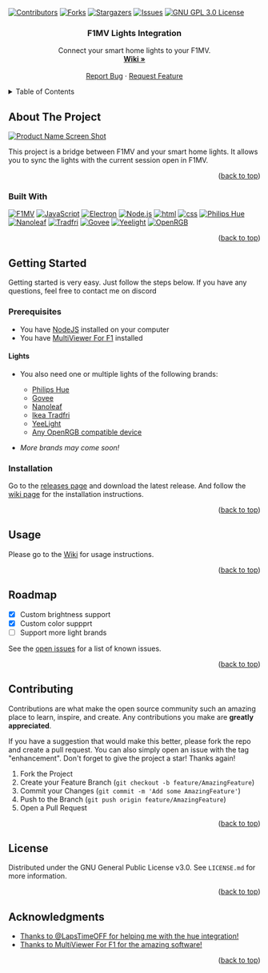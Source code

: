 <a name="readme-top"></a>

<!-- PROJECT SHIELDS -->
[![Contributors][contributors-shield]][contributors-url]
[![Forks][forks-shield]][forks-url]
[![Stargazers][stars-shield]][stars-url]
[![Issues][issues-shield]][issues-url]
[![GNU GPL 3.0 License][license-shield]][license-url]
<!-- PROJECT LOGO -->

<h3 align="center">F1MV Lights Integration</h3>
<div align="center">
  <p align="center">
    Connect your smart home lights to your F1MV.
    <br />
    <a href="https://github.com/JustJoostNL/F1MV-Lights-Integration/wiki/"><strong>Wiki »</strong></a>
    <br />
    <br />
    <a href="https://github.com/JustJoostNL/F1MV-Lights-Integration/issues">Report Bug</a>
    ·
    <a href="https://github.com/JustJoostNL/F1MV-Lights-Integration/issues">Request Feature</a>
  </p>
</div>



<!-- TABLE OF CONTENTS -->
<details>
  <summary>Table of Contents</summary>
  <ol>
    <li>
      <a href="#about-the-project">About The Project</a>
      <ul>
        <li><a href="#built-with">Built With</a></li>
      </ul>
    </li>
    <li>
      <a href="#getting-started">Getting Started</a>
      <ul>
        <li><a href="#prerequisites">Prerequisites</a></li>
        <li><a href="#installation">Installation</a></li>
      </ul>
    </li>
    <li><a href="#usage">Usage</a></li>
    <li><a href="#roadmap">Roadmap</a></li>
    <li><a href="#contributing">Contributing</a></li>
    <li><a href="#license">License</a></li>
  </ol>
</details>



<!-- ABOUT THE PROJECT -->
## About The Project

[![Product Name Screen Shot][product-screenshot]](https://i.ibb.co/df5WVkN/icon.png)

This project is a bridge between F1MV and your smart home lights. It allows you to sync the lights with the current session open in F1MV.

<p align="right">(<a href="#readme-top">back to top</a>)</p>



### Built With

[![F1MV][f1mv]][f1mv-url]
[![JavaScript][javascript]][javascript-url]
[![Electron][Electron]][electron-url]
[![Node.js][nodejs]][nodejs-url]
[![html][html]][html-url]
[![css][css]][css-url]
[![Philips Hue][philips-hue]][philips-hue-url]
[![Nanoleaf][nanoleaf]][nanoleaf-url]
[![Tradfri][tradfri]][tradfri-url]
[![Govee][govee]][govee-url]
[![Yeelight][yeelight]][yeelight-url]
[![OpenRGB][openrgb]][openrgb-url]

<p align="right">(<a href="#readme-top">back to top</a>)</p>



<!-- GETTING STARTED -->
## Getting Started

Getting started is very easy. Just follow the steps below. If you have any questions, feel free to contact me on discord

### Prerequisites

- You have [NodeJS](https://nodejs.org/en/) installed on your computer
- You have [MultiViewer For F1](https://beta.f1mv.com) installed

#### Lights
- You also need one or multiple lights of the following brands:
  - [Philips Hue](https://www2.meethue.com/en-us)
  - [Govee][govee-url]
  - [Nanoleaf][nanoleaf-url]
  - [Ikea Tradfri][tradfri-url]
  - [YeeLight][yeelight-url]
  - [Any OpenRGB compatible device][openrgb-devices-url]


- *More brands may come soon!*

### Installation

Go to the [releases page][releases-url] and download the latest release.
And follow the [wiki page][wikiurl] for the installation instructions.

<p align="right">(<a href="#readme-top">back to top</a>)</p>



<!-- USAGE Instructions -->
## Usage

Please go to the [Wiki][wikiurl] for usage instructions.

<p align="right">(<a href="#readme-top">back to top</a>)</p>



<!-- ROADMAP -->
## Roadmap

- [x] Custom brightness support
- [x] Custom color suppprt
- [ ] Support more light brands

See the [open issues][issuesurl] for a list of known issues.

<p align="right">(<a href="#readme-top">back to top</a>)</p>



<!-- CONTRIBUTING -->
## Contributing

Contributions are what make the open source community such an amazing place to learn, inspire, and create. Any contributions you make are **greatly appreciated**.

If you have a suggestion that would make this better, please fork the repo and create a pull request. You can also simply open an issue with the tag "enhancement".
Don't forget to give the project a star! Thanks again!

1. Fork the Project
2. Create your Feature Branch (`git checkout -b feature/AmazingFeature`)
3. Commit your Changes (`git commit -m 'Add some AmazingFeature'`)
4. Push to the Branch (`git push origin feature/AmazingFeature`)
5. Open a Pull Request

<p align="right">(<a href="#readme-top">back to top</a>)</p>



<!-- LICENSE -->
## License

Distributed under the GNU General Public License v3.0. See `LICENSE.md` for more information.

<p align="right">(<a href="#readme-top">back to top</a>)</p>


<!-- ACKNOWLEDGMENTS -->
## Acknowledgments
* [Thanks to @LapsTimeOFF for helping me with the hue integration!](https://github.com/LapsTimeOFF/)
* [Thanks to MultiViewer For F1 for the amazing software!](https://beta.f1mv.com/)


<p align="right">(<a href="#readme-top">back to top</a>)</p>



<!-- MARKDOWN LINKS & IMAGES -->
<!-- https://www.markdownguide.org/basic-syntax/#reference-style-links -->
[contributors-shield]: https://img.shields.io/github/contributors/JustJoostNL/F1MV-Lights-Integration.svg?style=for-the-badge
[contributors-url]: https://github.com/JustJoostNL/F1MV-Lights-Integration/graphs/contributors
[forks-shield]: https://img.shields.io/github/forks/JustJoostNL/F1MV-Lights-Integration.svg?style=for-the-badge
[forks-url]: https://github.com/JustJoostNL/F1MV-Lights-Integration/network/members
[stars-shield]: https://img.shields.io/github/stars/JustJoostNL/F1MV-Lights-Integration.svg?style=for-the-badge
[stars-url]: https://github.com/JustJoostNL/F1MV-Lights-Integration/stargazers
[issues-shield]: https://img.shields.io/github/issues/JustJoostNL/F1MV-Lights-Integration.svg?style=for-the-badge
[issues-url]: https://github.com/JustJoostNL/F1MV-Lights-Integration/issues
[license-shield]: https://img.shields.io/github/license/JustJoostNL/F1MV-Lights-Integration.svg?style=for-the-badge
[license-url]: https://github.com/JustJoostNL/F1MV-Lights-Integration/blob/main/LICENSE.MD
[product-screenshot]: https://i.ibb.co/df5WVkN/icon.png
[javascript]: https://img.shields.io/badge/JavaScript-F7DF1E?style=for-the-badge&logo=javascript&logoColor=black
[javascript-url]: https://www.javascript.com/
[electron]: https://img.shields.io/badge/Electron-47848F?style=for-the-badge&logo=electron&logoColor=white
[electron-url]: https://www.electronjs.org/
[f1mv-lights-integration]: https://img.shields.io/badge/F1MV-Lights-Integration-0002bb?style=for-the-badge&logo=F1MV-Lights-Integration&logoColor=black
[html]: https://img.shields.io/badge/HTML5-E34F26?style=for-the-badge&logo=html5&logoColor=white
[html-url]: https://html.spec.whatwg.org/multipage/
[github-actions]: https://img.shields.io/badge/github%20actions-%232671E5.svg?style=for-the-badge&logo=githubactions&logoColor=white
[ide]: https://img.shields.io/badge/IntelliJIDEA-000000.svg?style=for-the-badge&logo=intellij-idea&logoColor=white
[Git]: https://img.shields.io/badge/git-%23F05033.svg?style=for-the-badge&logo=git&logoColor=white
[f1mv]: https://img.shields.io/badge/MultiViewer%20For%20F1-fb1e07.svg?style=for-the-badge&logo=f1&logoColor=white
[f1mv-url]: https://beta.f1mv.com
[nodejs]: https://img.shields.io/badge/Node.js-43853D?style=for-the-badge&logo=node.js&logoColor=white
[nodejs-url]: https://nodejs.org/en/
[releases-url]: https://github.com/JustJoostNL/F1MV-Lights-Integration/releases
[wikiurl]: https://github.com/JustJoostNL/F1MV-Lights-Integration/wiki/
[issuesurl]: https://github.com/JustJoostNL/F1MV-Lights-Integration/issues
[css]: https://img.shields.io/badge/CSS-1572B6?style=for-the-badge&logo=css3&logoColor=white
[css-url]: https://www.w3.org/Style/CSS/Overview.en.html
[philips-hue]: https://img.shields.io/badge/Philips%20Hue-0002bb?style=for-the-badge&logo=Philips%20Hue&logoColor=white
[philips-hue-url]: https://www2.meethue.com/en-us
[nanoleaf]: https://img.shields.io/badge/Nanoleaf-0002gg?style=for-the-badge&logo=Nanoleaf&logoColor=white
[nanoleaf-url]: https://nanoleaf.me/en-US/
[tradfri]: https://img.shields.io/badge/IKEA%20Tradfri-00539f.svg?style=for-the-badge&logo=ikea&logoColor=white
[tradfri-url]: https://www.ikea.com/us/en/cat/smart-lighting-36812/
[govee]: https://img.shields.io/badge/Govee-000666.svg?style=for-the-badge&logo=govee&logoColor=white
[govee-url]: https://us.govee.com/
[yeelight]: https://img.shields.io/badge/Yeelight-ff6c00.svg?style=for-the-badge&logo=yeelight&logoColor=white
[yeelight-url]: https://www.yeelight.com/
[openrgb]: https://img.shields.io/badge/OpenRGB-0002bb.svg?style=for-the-badge&logo=openrgb&logoColor=white
[openrgb-url]: https://openrgb.org/
[openrgb-devices-url]: https://openrgb.org/devices.html

[github_username]: JustJoostNL
[repo_name]: F1MV-Lights-Integration